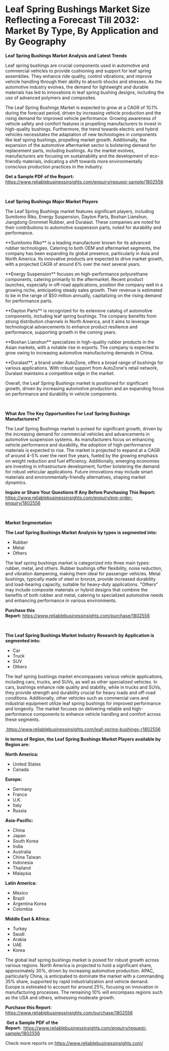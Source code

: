<p><h1>Leaf Spring Bushings Market Size Reflecting a Forecast Till 2032: Market By Type, By Application and By Geography</h1></p><p><strong>Leaf Spring Bushings Market Analysis and Latest Trends</strong></p>
<p><p>Leaf spring bushings are crucial components used in automotive and commercial vehicles to provide cushioning and support for leaf spring assemblies. They enhance ride quality, control vibrations, and improve vehicle handling through their ability to absorb shocks and stresses. As the automotive industry evolves, the demand for lightweight and durable materials has led to innovations in leaf spring bushing designs, including the use of advanced polymers and composites.</p><p>The Leaf Spring Bushings Market is expected to grow at a CAGR of 10.1% during the forecast period, driven by increasing vehicle production and the rising demand for improved vehicle performance. Growing awareness of vehicle safety and comfort features is propelling manufacturers to invest in high-quality bushings. Furthermore, the trend towards electric and hybrid vehicles necessitates the adaptation of new technologies in components like leaf spring bushings, propelling market growth. Additionally, the expansion of the automotive aftermarket sector is bolstering demand for replacement parts, including bushings. As the market evolves, manufacturers are focusing on sustainability and the development of eco-friendly materials, indicating a shift towards more environmentally conscious production practices in the industry.</p></p>
<p><strong>Get a Sample PDF of the Report:&nbsp;</strong> <a href="https://www.reliablebusinessinsights.com/enquiry/request-sample/1802556?utm_campaign=3453&utm_medium=2&utm_source=Github&utm_content=ia&utm_term=10042025&utm_id=leaf-spring-bushings">https://www.reliablebusinessinsights.com/enquiry/request-sample/1802556</a></p>
<p>&nbsp;</p>
<p><strong>Leaf Spring Bushings Major Market Players</strong></p>
<p><p>The Leaf Spring Bushings market features significant players, including Sumitomo Riko, Energy Suspension, Dayton Parts, Boshan Lianshun, Jiangdong Grommet Rubber, and Duralast. These companies are noted for their contributions to automotive suspension parts, noted for durability and performance.</p><p>**Sumitomo Riko** is a leading manufacturer known for its advanced rubber technologies. Catering to both OEM and aftermarket segments, the company has been expanding its global presence, particularly in Asia and North America. Its innovative products are expected to drive market growth, with a projected CAGR of around 6% over the next several years.</p><p>**Energy Suspension** focuses on high-performance polyurethane components, catering primarily to the aftermarket. Recent product launches, especially in off-road applications, position the company well in a growing niche, anticipating steady sales growth. Their revenue is estimated to be in the range of $50 million annually, capitalizing on the rising demand for performance parts.</p><p>**Dayton Parts** is recognized for its extensive catalog of automotive components, including leaf spring bushings. The company benefits from strong distribution channels in North America, and it aims to leverage technological advancements to enhance product resilience and performance, supporting growth in the coming years.</p><p>**Boshan Lianshun** specializes in high-quality rubber products in the Asian markets, with a notable rise in exports. The company is expected to grow owing to increasing automotive manufacturing demands in China.</p><p>**Duralast**, a brand under AutoZone, offers a broad range of bushings for various applications. With robust support from AutoZone's retail network, Duralast maintains a competitive edge in the market.</p><p>Overall, the Leaf Spring Bushings market is positioned for significant growth, driven by increasing automotive production and an expanding focus on performance and durability in vehicle components.</p></p>
<p>&nbsp;</p>
<p><strong>What Are The Key Opportunities For Leaf Spring Bushings Manufacturers?</strong></p>
<p><p>The Leaf Spring Bushings market is poised for significant growth, driven by the increasing demand for commercial vehicles and advancements in automotive suspension systems. As manufacturers focus on enhancing vehicle performance and durability, the adoption of high-performance materials is expected to rise. The market is projected to expand at a CAGR of around 4-5% over the next five years, fueled by the growing emphasis on weight reduction and fuel efficiency. Additionally, emerging economies are investing in infrastructure development, further bolstering the demand for robust vehicular applications. Future innovations may include smart materials and environmentally-friendly alternatives, shaping market dynamics.</p></p>
<p><strong>Inquire or Share Your Questions If Any Before Purchasing This Report:</strong> <a href="https://www.reliablebusinessinsights.com/enquiry/pre-order-enquiry/1802556?utm_campaign=3453&utm_medium=2&utm_source=Github&utm_content=ia&utm_term=10042025&utm_id=leaf-spring-bushings">https://www.reliablebusinessinsights.com/enquiry/pre-order-enquiry/1802556</a></p>
<p>&nbsp;</p>
<p><strong>Market Segmentation</strong></p>
<p><strong>The Leaf Spring Bushings Market Analysis by types is segmented into:</strong></p>
<p><ul><li>Rubber</li><li>Metal</li><li>Others</li></ul></p>
<p><p>The leaf spring bushings market is categorized into three main types: rubber, metal, and others. Rubber bushings offer flexibility, noise reduction, and vibration dampening, making them ideal for passenger vehicles. Metal bushings, typically made of steel or bronze, provide increased durability and load-bearing capacity, suitable for heavy-duty applications. "Others" may include composite materials or hybrid designs that combine the benefits of both rubber and metal, catering to specialized automotive needs and enhancing performance in various environments.</p></p>
<p><strong>Purchase this Report:&nbsp;</strong><a href="https://www.reliablebusinessinsights.com/purchase/1802556?utm_campaign=3453&utm_medium=2&utm_source=Github&utm_content=ia&utm_term=10042025&utm_id=leaf-spring-bushings">https://www.reliablebusinessinsights.com/purchase/1802556</a></p>
<p>&nbsp;</p>
<p><strong>The Leaf Spring Bushings Market Industry Research by Application is segmented into:</strong></p>
<p><ul><li>Car</li><li>Truck</li><li>SUV</li><li>Others</li></ul></p>
<p><p>The leaf spring bushings market encompasses various vehicle applications, including cars, trucks, and SUVs, as well as other specialized vehicles. In cars, bushings enhance ride quality and stability, while in trucks and SUVs, they provide strength and durability crucial for heavy loads and off-road conditions. Additionally, other vehicles such as commercial vans and industrial equipment utilize leaf spring bushings for improved performance and longevity. The market focuses on delivering reliable and high-performance components to enhance vehicle handling and comfort across these segments.</p></p>
<p><a href="https://www.reliablebusinessinsights.com/leaf-spring-bushings-r1802556?utm_campaign=3453&utm_medium=2&utm_source=Github&utm_content=ia&utm_term=10042025&utm_id=leaf-spring-bushings">&nbsp;https://www.reliablebusinessinsights.com/leaf-spring-bushings-r1802556</a></p>
<p><strong>In terms of Region, the Leaf Spring Bushings Market Players available by Region are:</strong></p>
<p>
    <p> <strong> North America: </strong>
        <ul>
            <li>United States</li>
            <li>Canada</li>
        </ul>
        </p> 
    <p> <strong> Europe: </strong>
        <ul>
            <li>Germany</li>
            <li>France</li>
            <li>U.K.</li>
            <li>Italy</li>
            <li>Russia</li>
        </ul>
        </p> 
    <p> <strong> Asia-Pacific: </strong>
        <ul>
            <li>China</li>
            <li>Japan</li>
            <li>South Korea</li>
            <li>India</li>
            <li>Australia</li>
            <li>China Taiwan</li>
            <li>Indonesia</li>
            <li>Thailand</li>
            <li>Malaysia</li>
        </ul>
        </p> 
    <p> <strong> Latin America: </strong>
        <ul>
            <li>Mexico</li>
            <li>Brazil</li>
            <li>Argentina Korea</li>
            <li>Colombia</li>
        </ul>
        </p> 
    <p> <strong> Middle East & Africa: </strong>
        <ul>
            <li>Turkey</li>
            <li>Saudi</li>
            <li>Arabia</li>
            <li>UAE</li>
            <li>Korea</li>
        </ul>
    </p>
    </p>
<p><p>The global leaf spring bushings market is poised for robust growth across various regions. North America is projected to hold a significant share, approximately 30%, driven by increasing automotive production. APAC, particularly China, is anticipated to dominate the market with a commanding 35% share, supported by rapid industrialization and vehicle demand. Europe is estimated to account for around 25%, focusing on innovation in manufacturing processes. The remaining 10% will encompass regions such as the USA and others, witnessing moderate growth.</p></p>
<p><strong>Purchase this Report: </strong><a href="https://www.reliablebusinessinsights.com/purchase/1802556?utm_campaign=3453&utm_medium=2&utm_source=Github&utm_content=ia&utm_term=10042025&utm_id=leaf-spring-bushings">https://www.reliablebusinessinsights.com/purchase/1802556</a></p>
<p>&nbsp;<strong>Get a Sample PDF of the Report:&nbsp;&nbsp;</strong><a href="https://www.reliablebusinessinsights.com/enquiry/request-sample/1802556?utm_campaign=3453&utm_medium=2&utm_source=Github&utm_content=ia&utm_term=10042025&utm_id=leaf-spring-bushings">https://www.reliablebusinessinsights.com/enquiry/request-sample/1802556</a></p>
<p><strong></strong></p>
<p>Check more reports on <a href="https://www.reliablebusinessinsights.com/?utm_campaign=3453&utm_medium=2&utm_source=Github&utm_content=ia&utm_term=10042025&utm_id=leaf-spring-bushings">https://www.reliablebusinessinsights.com/</a></p>